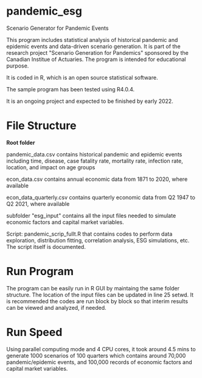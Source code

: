 # pandemic_esg
Scenario Generator for Pandemic Events

This program includes statistical analysis of historical pandemic and epidemic events and data-driven scenario generation. It is part of the research project "Scenario Generation for Pandemics" sponsored by the Canadian Institue of Actuaries. The program is intended for educational purpose.

It is coded in R, which is an open source statistical software.

The sample program has been tested using R4.0.4.

It is an ongoing project and expected to be finished by early 2022.

# File Structure 
**Root folder**

pandemic_data.csv contains historical pandemic and epidemic events including time, disease, case fatality rate, mortality rate, infection rate, location, and impact on age groups

econ_data.csv contains annual economic data from 1871 to 2020, where available

econ_data_quarterly.csv contains quarterly economic data from Q2 1947 to Q2 2021, where available

subfolder "esg_input" contains all the input files needed to simulate economic factors and capital market variables.

Script: pandemic_scrip_fullt.R that contains codes to perform data exploration, distribution fitting, correlation analysis, ESG simulations, etc. The script itself is documented.

# Run Program
The program can be easily run in R GUI by maintaing the same folder structure. The location of the input files can be updated in line 25 setwd. It is recommended the codes are run block by block so that interim results can be viewed and analyzed, if needed.

# Run Speed
Using parallel computing mode and 4 CPU cores, it took around 4.5 mins to generate 1000 scenarios of 100 quarters which contains around 70,000 pandemic/epidemic events, and 100,000 records of economic factors and capital market variables.
